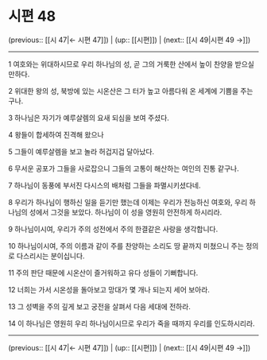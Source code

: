 # 시편 48

(previous:: [[시 47|← 시편 47]]) | (up:: [[시편]]) | (next:: [[시 49|시편 49 →]])

***




1 
여호와는 위대하시므로 우리 하나님의 성, 곧 그의 거룩한 산에서 높이 찬양을 받으실 만하다. 



2 
위대한 왕의 성, 북방에 있는 시온산은 그 터가 높고 아름다워 온 세계에 기쁨을 주는구나. 



3 
하나님은 자기가 예루살렘의 요새 되심을 보여 주셨다. 



4 
왕들이 합세하여 진격해 왔으나 



5 
그들이 예루살렘을 보고 놀라 허겁지겁 달아났다. 



6 
무서운 공포가 그들을 사로잡으니 그들의 고통이 해산하는 여인의 진통 같구나. 



7 
하나님이 동풍에 부서진 다시스의 배처럼 그들을 파멸시키셨다네. 



8 
우리가 하나님이 행하신 일을 듣기만 했는데 이제는 우리가 전능하신 여호와, 우리 하나님의 성에서 그것을 보았다. 하나님이 이 성을 영원히 안전하게 하시리라. 



9 
하나님이시여, 우리가 주의 성전에서 주의 한결같은 사랑을 생각합니다. 



10 
하나님이시여, 주의 이름과 같이 주를 찬양하는 소리도 땅 끝까지 미쳤으니 주는 정의로 다스리시는 분이십니다. 



11 
주의 판단 때문에 시온산이 즐거워하고 유다 성들이 기뻐합니다. 



12 
너희는 가서 시온성을 돌아보고 망대가 몇 개나 되는지 세어 보아라. 



13 
그 성벽을 주의 깊게 보고 궁전을 살펴서 다음 세대에 전하라. 



14 
이 하나님은 영원히 우리 하나님이시므로 우리가 죽을 때까지 우리를 인도하시리라.

***

(previous:: [[시 47|← 시편 47]]) | (up:: [[시편]]) | (next:: [[시 49|시편 49 →]])
